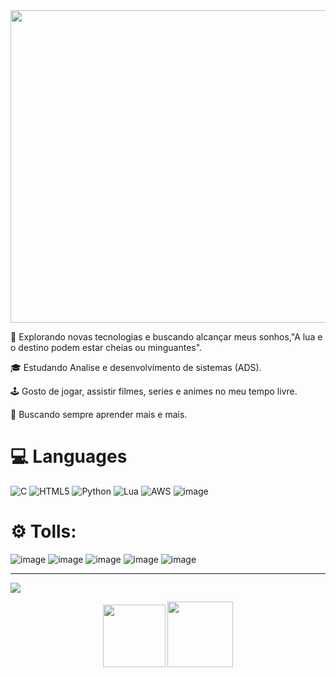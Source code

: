 <div aling="center"> 
 <img src="https://github.com/Nandogfa/Nandogfa/assets/168585257/384c1eae-8816-4253-bbf5-364e68c8efb8" height="500" width="700"/>
</div>

🤔 Explorando novas tecnologias e buscando alcançar meus sonhos,"A lua e o destino podem estar cheias ou minguantes".

🎓 Estudando Analise e desenvolvimento de sistemas (ADS). 

🕹️ Gosto de jogar, assistir filmes, series e animes no meu tempo livre.

🌱 Buscando sempre  aprender mais e mais.

# 💻 Languages
![C](https://img.shields.io/badge/c-%2300599C.svg?style=for-the-badge&logo=c&logoColor=white) ![HTML5](https://img.shields.io/badge/html5-%23E34F26.svg?style=for-the-badge&logo=html5&logoColor=white) ![Python](https://img.shields.io/badge/python-3670A0?style=for-the-badge&logo=python&logoColor=ffdd54) ![Lua](https://img.shields.io/badge/lua-%232C2D72.svg?style=for-the-badge&logo=lua&logoColor=white) ![AWS](https://img.shields.io/badge/AWS-%23FF9900.svg?style=for-the-badge&logo=amazon-aws&logoColor=white) ![image](https://img.shields.io/badge/CSS-239120?&style=for-the-badge&logo=css3&logoColor=white)
# ⚙️ Tolls:
![image](https://img.shields.io/badge/-Visual%20Studio%20Code-333333?style=for-the-badge&logo=visual-studio-code&logoColor=007ACC)
![image](https://img.shields.io/badge/Windows-017AD7?style=for-the-badge&logo=windows&logoColor=white)
![image](https://img.shields.io/badge/GitHub-100000?style=for-the-badge&logo=github&logoColor=white)
![image](https://img.shields.io/badge/Git-E34F26?style=for-the-badge&logo=git&logoColor=white)
![image](https://img.shields.io/badge/Unity-100000?style=for-the-badge&logo=unity&logoColor=white)

---
[![](https://visitcount.itsvg.in/api?id=Nandogfa&icon=5&color=11)](https://visitcount.itsvg.in)

<div align="center">
<img src="https://www.fightersgeneration.com/characters/dio-standing2.gif" height="100" /> <img src="https://images-wixmp-ed30a86b8c4ca887773594c2.wixmp.com/f/6438c1b7-0811-4f38-805d-1e7a351a965b/d7ljyjf-fd9b60a5-8e4f-44ca-97c5-d63e5eaac136.gif?token=eyJ0eXAiOiJKV1QiLCJhbGciOiJIUzI1NiJ9.eyJzdWIiOiJ1cm46YXBwOjdlMGQxODg5ODIyNjQzNzNhNWYwZDQxNWVhMGQyNmUwIiwiaXNzIjoidXJuOmFwcDo3ZTBkMTg4OTgyMjY0MzczYTVmMGQ0MTVlYTBkMjZlMCIsIm9iaiI6W1t7InBhdGgiOiJcL2ZcLzY0MzhjMWI3LTA4MTEtNGYzOC04MDVkLTFlN2EzNTFhOTY1YlwvZDdsanlqZi1mZDliNjBhNS04ZTRmLTQ0Y2EtOTdjNS1kNjNlNWVhYWMxMzYuZ2lmIn1dXSwiYXVkIjpbInVybjpzZXJ2aWNlOmZpbGUuZG93bmxvYWQiXX0.sUKZ-vOxxp8NWXEKv1X4mjAHxKFEggQgzF0UAebmgK4" height="105" /> 
</div>
